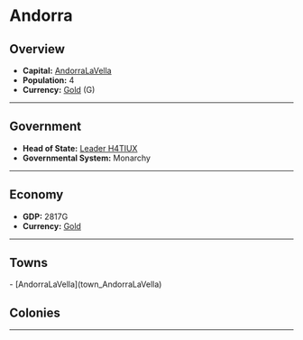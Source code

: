 # <!--NAME-->Andorra<!--NAME-->

## Overview

- **Capital:** <!--CAPITAL_LINK-->[AndorraLaVella](town_AndorraLaVella)<!--CAPITAL_LINK-->
- **Population:** <!--POPULATION-->4<!--POPULATION-->
- **Currency:** <!--CURRENCY_LINK-->[Gold](currency_Gold)<!--CURRENCY_LINK--> (<!--CURRENCY_ABV-->G<!--CURRENCY_ABV-->)

---

## Government

- **Head of State:** <!--LEADER_TITLE_LINK-->[Leader H4TIUX](user_H4TIUX)<!--LEADER_TITLE_LINK-->
- **Governmental System:** <!--GOVERNMENT-->Monarchy<!--GOVERNMENT-->

---

## Economy

- **GDP:** <!--GDP-->2817G<!--GDP-->
- **Currency:** <!--CURRENCY_LINK-->[Gold](currency_Gold)<!--CURRENCY_LINK-->

---

## Towns

<!--TOWNS-->- [AndorraLaVella](town_AndorraLaVella)<!--TOWNS-->

## Colonies

<!--COLONIES--><!--COLONIES-->

---